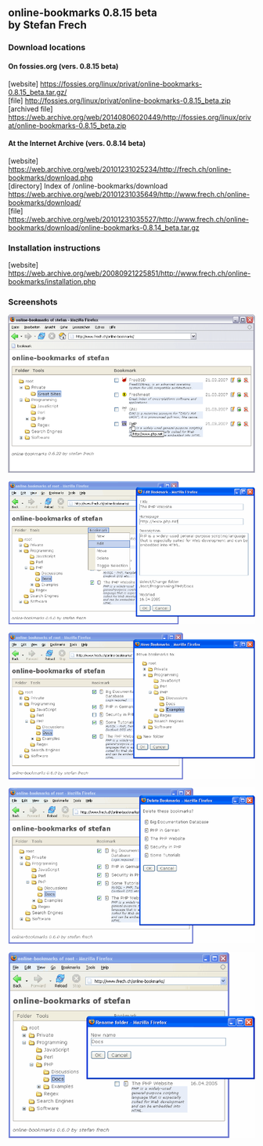 ## online-bookmarks 0.8.15 beta<br> by Stefan Frech

### Download locations

#### On fossies<span>.</span>org (vers. 0.8.15 beta)

[website] https://fossies.org/linux/privat/online-bookmarks-0.8.15_beta.tar.gz/ <br>
[file] http://fossies.org/linux/privat/online-bookmarks-0.8.15_beta.zip <br>
[archived file] https://web.archive.org/web/20140806020449/http://fossies.org/linux/privat/online-bookmarks-0.8.15_beta.zip <br>

#### At the Internet Archive (vers. 0.8.14 beta)

[website] https://web.archive.org/web/20101231025234/http://frech.ch/online-bookmarks/download.php <br>
[directory] Index of /online-bookmarks/download<br>
https://web.archive.org/web/20101231035649/http://www.frech.ch/online-bookmarks/download/ <br>
[file] https://web.archive.org/web/20101231035527/http://www.frech.ch/online-bookmarks/download/online-bookmarks-0.8.14_beta.tar.gz <br>

### Installation instructions

[website] https://web.archive.org/web/20080921225851/http://www.frech.ch/online-bookmarks/installation.php

### Screenshots

![](SCREENSHOTS/index.gif)

![](SCREENSHOTS/edit.gif)

![](SCREENSHOTS/move.gif)

![](SCREENSHOTS/delete.gif)

![](SCREENSHOTS/rename.gif)
